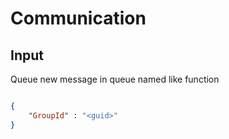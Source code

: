 # Communication

## Input

Queue new message in queue named like function

``` json

{
    "GroupId" : "<guid>"
}

```
